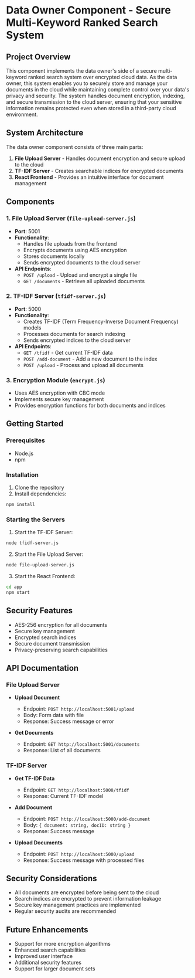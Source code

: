 # Data Owner Component - Secure Multi-Keyword Ranked Search System

## Project Overview

This component implements the data owner's side of a secure multi-keyword ranked search system over encrypted cloud data. As the data owner, this system enables you to securely store and manage your documents in the cloud while maintaining complete control over your data's privacy and security. The system handles document encryption, indexing, and secure transmission to the cloud server, ensuring that your sensitive information remains protected even when stored in a third-party cloud environment.

## System Architecture

The data owner component consists of three main parts:

1. **File Upload Server** - Handles document encryption and secure upload to the cloud
2. **TF-IDF Server** - Creates searchable indices for encrypted documents
3. **React Frontend** - Provides an intuitive interface for document management

## Components

### 1. File Upload Server (`file-upload-server.js`)

- **Port**: 5001
- **Functionality**:
  - Handles file uploads from the frontend
  - Encrypts documents using AES encryption
  - Stores documents locally
  - Sends encrypted documents to the cloud server
- **API Endpoints**:
  - `POST /upload` - Upload and encrypt a single file
  - `GET /documents` - Retrieve all uploaded documents

### 2. TF-IDF Server (`tfidf-server.js`)

- **Port**: 5000
- **Functionality**:
  - Creates TF-IDF (Term Frequency-Inverse Document Frequency) models
  - Processes documents for search indexing
  - Sends encrypted indices to the cloud server
- **API Endpoints**:
  - `GET /tfidf` - Get current TF-IDF data
  - `POST /add-document` - Add a new document to the index
  - `POST /upload` - Process and upload all documents

### 3. Encryption Module (`encrypt.js`)

- Uses AES encryption with CBC mode
- Implements secure key management
- Provides encryption functions for both documents and indices

## Getting Started

### Prerequisites

- Node.js
- npm

### Installation

1. Clone the repository
2. Install dependencies:

```bash
npm install
```

### Starting the Servers

1. Start the TF-IDF Server:

```bash
node tfidf-server.js
```

2. Start the File Upload Server:

```bash
node file-upload-server.js
```

3. Start the React Frontend:

```bash
cd app
npm start
```

## Security Features

- AES-256 encryption for all documents
- Secure key management
- Encrypted search indices
- Secure document transmission
- Privacy-preserving search capabilities

## API Documentation

### File Upload Server

- **Upload Document**

  - Endpoint: `POST http://localhost:5001/upload`
  - Body: Form data with file
  - Response: Success message or error

- **Get Documents**
  - Endpoint: `GET http://localhost:5001/documents`
  - Response: List of all documents

### TF-IDF Server

- **Get TF-IDF Data**

  - Endpoint: `GET http://localhost:5000/tfidf`
  - Response: Current TF-IDF model

- **Add Document**

  - Endpoint: `POST http://localhost:5000/add-document`
  - Body: `{ document: string, docID: string }`
  - Response: Success message

- **Upload Documents**
  - Endpoint: `POST http://localhost:5000/upload`
  - Response: Success message with processed files

## Security Considerations

- All documents are encrypted before being sent to the cloud
- Search indices are encrypted to prevent information leakage
- Secure key management practices are implemented
- Regular security audits are recommended

## Future Enhancements

- Support for more encryption algorithms
- Enhanced search capabilities
- Improved user interface
- Additional security features
- Support for larger document sets
